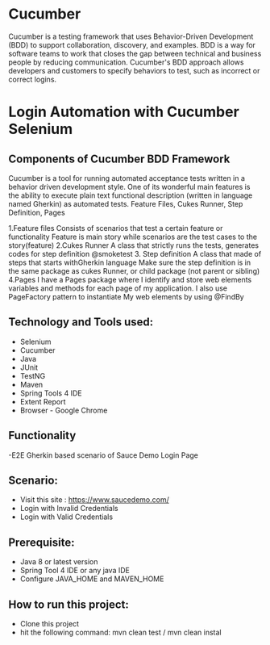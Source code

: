 # Cucumber
Cucumber is a testing framework that uses Behavior-Driven Development (BDD) to support collaboration, discovery, and examples. BDD is a way for software teams to work that closes the gap between technical and business people by reducing communication. Cucumber's BDD approach allows developers and customers to specify behaviors to test, such as incorrect or correct logins.

# Login Automation with Cucumber Selenium

## Components of Cucumber BDD Framework
Cucumber is a tool for running automated acceptance tests written in a behavior driven development style. One of its wonderful main features is the ability to execute plain text functional description (written in language named Gherkin) as automated tests. Feature Files, Cukes Runner, Step Definition, Pages

1.Feature files 
Consists of scenarios that test a certain feature or functionality
Feature is main story while scenarios are the test cases to the story(feature) 
2.Cukes Runner 
A class that strictly runs the tests, generates codes for step definition 
@smoketest 
3. Step definition 
A class that made of steps that starts withGherkin language 
Make sure the step definition is in the same package as cukes Runner, 
or child package (not parent or sibling)
4.Pages 
I have a Pages package where I identify and store web elements variables and methods for each page of my application.
I also use PageFactory pattern to instantiate 
My web elements by using @FindBy

## Technology and Tools used:
- Selenium
- Cucumber
- Java
- JUnit
- TestNG
- Maven
- Spring Tools 4 IDE
- Extent Report
- Browser - Google Chrome

## Functionality
-E2E Gherkin based scenario of Sauce Demo Login Page 

## Scenario:
- Visit this site : https://www.saucedemo.com/
- Login with Invalid Credentials
- Login with Valid Credentials

## Prerequisite:
- Java 8 or latest version
- Spring Tool 4 IDE or any java IDE
- Configure JAVA_HOME and MAVEN_HOME

## How to run this project:
- Clone this project
- hit the following command: mvn clean test / mvn clean instal
